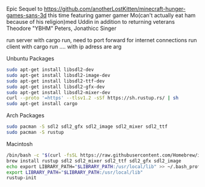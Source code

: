 Epic Sequel to https://github.com/anotherLostKitten/minecraft-hunger-games-sans-3d
this time featuring gamer gamer Mo(can't actually eat ham because of his religion)med Uddin in addition to returning veterans Theodore "YBHM" Peters, Jonathicc Singer

run server with cargo run, need to port forward for internet connections
run client with cargo run .... with ip adress are arg

Unbuntu Packages
```bash
sudo apt-get install libsdl2-dev
sudo apt-get install libsdl2-image-dev
sudo apt-get install libsdl2-ttf-dev
sudo apt-get install libsdl2-gfx-dev
sudo apt-get install libsdl2-mixer-dev
curl --proto '=https' --tlsv1.2 -sSf https://sh.rustup.rs/ | sh
sudo apt-get install cargo
```

Arch Packages

```bash
sudo pacman -S sdl2 sdl2_gfx sdl2_image sdl2_mixer sdl2_ttf
sudo pacman -S rustup
```

Macintosh

```bash
/bin/bash -c "$(curl -fsSL https://raw.githubusercontent.com/Homebrew/install/master/install.sh)" #to install homebrew if you haven't
brew install rustup sdl2 sdl2_mixer sdl2_ttf sdl2_gfx sdl2_image
echo export LIBRARY_PATH="$LIBRARY_PATH:/usr/local/lib" >> ~/.bash_profile
export LIBRARY_PATH="$LIBRARY_PATH:/usr/local/lib"
rustup-init
```
